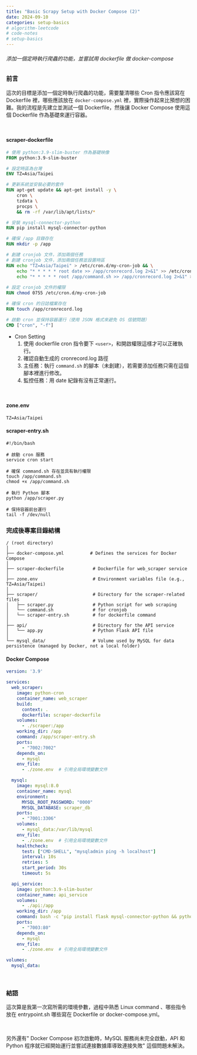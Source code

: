 ```yaml
---
title: "Basic Scrapy Setup with Docker Compose (2)"
date: 2024-09-10
categories: setup-basics
# algorithm-leetcode
# code-notes
# setup-basics
---
```

<!-- 大綱引言 -->
######  添加一個定時執行爬蟲的功能，並嘗試用 dockerfile 做 docker-compose

<!-- 正文 -->

### 前言

這次的目標是添加一個定時執行爬蟲的功能，需要釐清哪些 Cron 指令應該寫在 Dockerfile 裡，哪些應該放在 `docker-compose.yml` 裡，實際操作起來比預想的困難。我的流程是先建立並測試一個 Dockerfile，然後讓 Docker Compose 使用這個 Dockerfile 作為基礎來運行容器。

<br>

#### scraper-dockerfile

```dockerfile
# 使用 python:3.9-slim-buster 作為基礎映像
FROM python:3.9-slim-buster

# 設定時區為台灣
ENV TZ=Asia/Taipei

# 更新系統並安裝必要的套件
RUN apt-get update && apt-get install -y \
    cron \
    tzdata \
    procps \
    && rm -rf /var/lib/apt/lists/*

# 安裝 mysql-connector-python
RUN pip install mysql-connector-python

# 確保 /app 目錄存在
RUN mkdir -p /app

# 創建 cronjob 文件，添加兩個任務
# 創建 cronjob 文件，添加兩個任務並設置時區
RUN echo "TZ=Asia/Taipei" > /etc/cron.d/my-cron-job && \
    echo "* * * * * root date >> /app/cronrecord.log 2>&1" >> /etc/cron.d/my-cron-job && \
    echo "* * * * * root /app/command.sh >> /app/cronrecord.log 2>&1" >> /etc/cron.d/my-cron-job
    
# 設定 cronjob 文件的權限
RUN chmod 0755 /etc/cron.d/my-cron-job

# 確保 cron 的日誌檔案存在
RUN touch /app/cronrecord.log

# 啟動 cron 並保持容器運行（使用 JSON 格式來避免 OS 信號問題）
CMD ["cron", "-f"]
```

- Cron Setting
  1. 使用 dockerfile cron 指令要下 `<user>`，和開啟權限這樣才可以正確執行。
  2. 確認自動生成的 cronrecord.log 路徑
  3. 主任務：執行 `command.sh` 的腳本（未創建），若需要添加任務只需在這個腳本裡進行修改。
  4. 監控任務：用 date 紀錄有沒有正常運行。

<br>

#### zone.env
```
TZ=Asia/Taipei
```
#### scraper-entry.sh
```
#!/bin/bash

# 啟動 cron 服務
service cron start

# 確保 command.sh 存在並具有執行權限
touch /app/command.sh
chmod +x /app/command.sh

# 執行 Python 腳本
python /app/scraper.py

# 保持容器前台運行
tail -f /dev/null

```

### 完成後專案目錄結構

```
/ (root directory)
│
├── docker-compose.yml          # Defines the services for Docker Compose
│
├── scraper-dockerfile           # Dockerfile for web_scraper service
│
├── zone.env                     # Environment variables file (e.g., TZ=Asia/Taipei)
│
├── scraper/                     # Directory for the scraper-related files
│   ├── scraper.py               # Python script for web scraping
│   └── command.sh               # for cronjob
│   └── scraper-entry.sh         # for dockerfile command
│
├── api/                         # Directory for the API service
│   └── app.py                   # Python Flask API file
│
└── mysql_data/                  # Volume used by MySQL for data persistence (managed by Docker, not a local folder)
```

#### Docker Compose
```yml
version: '3.9'

services:
  web_scraper:
    image: python-cron
    container_name: web_scraper
    build:
      context: .
      dockerfile: scraper-dockerfile
    volumes:
      - ./scraper:/app
    working_dir: /app
    command: /app/scraper-entry.sh
    ports:
      - "7002:7002"
    depends_on:
      - mysql
    env_file:
      - ./zone.env  # 引用全局環境變數文件

  mysql:
    image: mysql:8.0
    container_name: mysql
    environment:
      MYSQL_ROOT_PASSWORD: "0000"
      MYSQL_DATABASE: scraper_db
    ports:
      - "7001:3306"
    volumes:
      - mysql_data:/var/lib/mysql
    env_file:
      - ./zone.env  # 引用全局環境變數文件
    healthcheck:
      test: ["CMD-SHELL", "mysqladmin ping -h localhost"]
      interval: 10s
      retries: 5
      start_period: 30s
      timeout: 5s

  api_service:
    image: python:3.9-slim-buster
    container_name: api_service
    volumes:
      - ./api:/app
    working_dir: /app
    command: bash -c "pip install flask mysql-connector-python && python app.py"
    ports:
      - "7003:80"
    depends_on:
      - mysql
    env_file:
      - ./zone.env  # 引用全局環境變數文件

volumes:
  mysql_data:
```

<br>

### 結語

這次算是我第一次寫所需的環境參數，過程中熟悉 Linux command 、哪些指令放在 entrypoint.sh 哪些寫在 Dockerfile or docker-compose.yml。  

<br>  

另外還有" Docker Compose 初次啟動時，MySQL 服務尚未完全啟動，API 和 Python 程序就已經開始運行並嘗試連接數據庫導致連接失敗" 這個問題未解決。